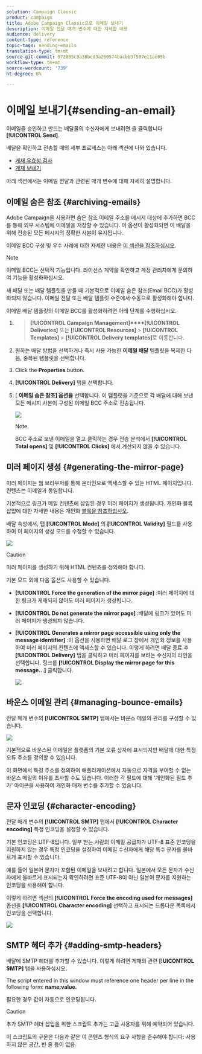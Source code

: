 ```yaml
---
solution: Campaign Classic
product: campaign
title: Adobe Campaign Classic으로 이메일 보내기
description: 이메일 전달 매개 변수에 대한 자세한 내용
audience: delivery
content-type: reference
topic-tags: sending-emails
translation-type: tm+mt
source-git-commit: 972885c3a38bcd3a260574bacbb3f507e11ae05b
workflow-type: tm+mt
source-wordcount: '739'
ht-degree: 8%

---
```



# 이메일 보내기{#sending-an-email}

이메일을 승인하고 만드는 배달물의 수신자에게 보내려면 을 클릭합니다 **[!UICONTROL Send]**.

배달을 확인하고 전송할 때의 세부 프로세스는 아래 섹션에 나와 있습니다.

* [게재 유효성 검사](../../delivery/using/steps-validating-the-delivery.md)
* [게재 보내기](../../delivery/using/steps-sending-the-delivery.md)

아래 섹션에서는 이메일 전달과 관련된 매개 변수에 대해 자세히 설명합니다.

## 이메일 숨은 참조 {#archiving-emails}

Adobe Campaign을 사용하면 숨은 참조 이메일 주소를 메시지 대상에 추가하면 BCC를 통해 외부 시스템에 이메일을 저장할 수 있습니다. 이 옵션이 활성화되면 이 배달을 위해 전송된 모든 메시지의 정확한 사본이 유지됩니다.

이메일 BCC 구성 및 우수 사례에 대한 자세한 내용은 [이 섹션을 참조하십시오](../../installation/using/email-archiving.md).

>[!NOTE]
>
>이메일 BCC는 선택적 기능입니다. 라이선스 계약을 확인하고 계정 관리자에게 문의하여 기능을 활성화하십시오.

새 배달 또는 배달 템플릿을 만들 때 기본적으로 이메일 숨은 참조(Email BCC)가 활성화되지 않습니다. 이메일 전달 또는 배달 템플릿 수준에서 수동으로 활성화해야 합니다.

이메일 배달 템플릿의 이메일 BCC를 활성화하려면 아래 단계를 수행하십시오.

1. > **[!UICONTROL Campaign Management]****[!UICONTROL Deliveries]** 또는 **[!UICONTROL Resources]** > **[!UICONTROL Templates]** > **[!UICONTROL Delivery templates]**&#x200B;로 이동합니다.
1. 원하는 배달 방법을 선택하거나 즉시 사용 가능한 **이메일 배달** 템플릿을 복제한 다음, 중복된 템플릿을 선택합니다.
1. Click the **Properties** button.
1. **[!UICONTROL Delivery]** 탭을 선택합니다. 
1. [ **이메일 숨은 참조] 옵션을** 선택합니다. 이 템플릿을 기준으로 각 배달에 대해 보낸 모든 메시지 사본이 구성된 이메일 BCC 주소로 전송됩니다.

   ![](assets/s_ncs_user_wizard_archiving.png)

   >[!NOTE]
   >
   >BCC 주소로 보낸 이메일을 열고 클릭하는 경우 전송 분석에서 **[!UICONTROL Total opens]** 및 **[!UICONTROL Clicks]** 에서 계산되지 않을 수 있습니다.

## 미러 페이지 생성 {#generating-the-mirror-page}

미러 페이지는 웹 브라우저를 통해 온라인으로 액세스할 수 있는 HTML 페이지입니다. 컨텐츠는 이메일과 동일합니다.

기본적으로 링크가 메일 컨텐츠에 삽입된 경우 미러 페이지가 생성됩니다. 개인화 블록 삽입에 대한 자세한 내용은 개인화 [블록을 참조하십시오](../../delivery/using/personalization-blocks.md).

배달 속성에서, 탭 **[!UICONTROL Mode]** 의 **[!UICONTROL Validity]** 필드를 사용하여 이 페이지의 생성 모드를 수정할 수 있습니다.

![](assets/s_ncs_user_wizard_miror_page_mode.png)

>[!CAUTION]
>
>미러 페이지를 생성하기 위해 HTML 컨텐츠를 정의해야 합니다.

기본 모드 외에 다음 옵션도 사용할 수 있습니다.

* **[!UICONTROL Force the generation of the mirror page]** :미러 페이지에 대한 링크가 게재되지 않아도 미러 페이지가 생성됩니다.
* **[!UICONTROL Do not generate the mirror page]** :배달에 링크가 있어도 미러 페이지가 생성되지 않습니다.
* **[!UICONTROL Generates a mirror page accessible using only the message identifier]** :이 옵션을 사용하면 배달 로그 창에서 개인화 정보를 사용하여 미러 페이지의 컨텐츠에 액세스할 수 있습니다. 이렇게 하려면 배달 종료 후 **[!UICONTROL Delivery]** 탭을 클릭하고 미러 페이지를 보려는 수신자의 라인을 선택합니다. 링크를 **[!UICONTROL Display the mirror page for this message...]** 클릭합니다.

   ![](assets/s_ncs_user_wizard_miror_page_link.png)

## 바운스 이메일 관리 {#managing-bounce-emails}

전달 매개 변수의 **[!UICONTROL SMTP]** 탭에서는 바운스 메일의 관리를 구성할 수 있습니다.

![](assets/s_ncs_user_email_del_properties_smtp_tab.png)

기본적으로 바운스된 이메일은 플랫폼의 기본 오류 상자에 표시되지만 배달에 대한 특정 오류 주소를 정의할 수 있습니다.

이 화면에서 특정 주소를 정의하여 애플리케이션에서 자동으로 자격을 부여할 수 없는 바운스 메일의 이유를 조사할 수도 있습니다. 이러한 각 필드에 대해 &#39;개인화된 필드 추가&#39; 아이콘을 사용하여 개인화 매개 변수를 추가할 수 있습니다.

## 문자 인코딩 {#character-encoding}

전달 매개 변수의 **[!UICONTROL SMTP]** 탭에서 **[!UICONTROL Character encoding]** 특정 인코딩을 설정할 수 있습니다.

기본 인코딩은 UTF-8입니다. 일부 받는 사람의 이메일 공급자가 UTF-8 표준 인코딩을 지원하지 않는 경우 특정 인코딩을 설정하여 이메일 수신자에게 해당 특수 문자를 올바르게 표시할 수 있습니다.

예를 들어 일본어 문자가 포함된 이메일을 보내려고 합니다. 일본에서 모든 문자가 수신자에게 올바르게 표시되는지 확인하려면 표준 UTF-8이 아닌 일본어 문자를 지원하는 인코딩을 사용해야 합니다.

이렇게 하려면 섹션의 **[!UICONTROL Force the encoding used for messages]** 옵션을 **[!UICONTROL Character encoding]** 선택하고 표시되는 드롭다운 목록에서 인코딩을 선택합니다.

![](assets/s_ncs_user_email_del_properties_smtp_tab_encoding.png)

## SMTP 헤더 추가 {#adding-smtp-headers}

배달에 SMTP 헤더를 추가할 수 있습니다. 이렇게 하려면 게재의 관련 **[!UICONTROL SMTP]** 탭을 사용하십시오.

The script entered in this window must reference one header per line in the following form: **name:value**.

필요한 경우 값이 자동으로 인코딩됩니다.

>[!CAUTION]
>
>추가 SMTP 헤더 삽입을 위한 스크립트 추가는 고급 사용자를 위해 예약되어 있습니다.
>
>이 스크립트의 구문은 다음과 같은 이 콘텐츠 형식의 요구 사항을 준수해야 합니다: 사용하지 않은 공간, 빈 줄 등이 없음.
